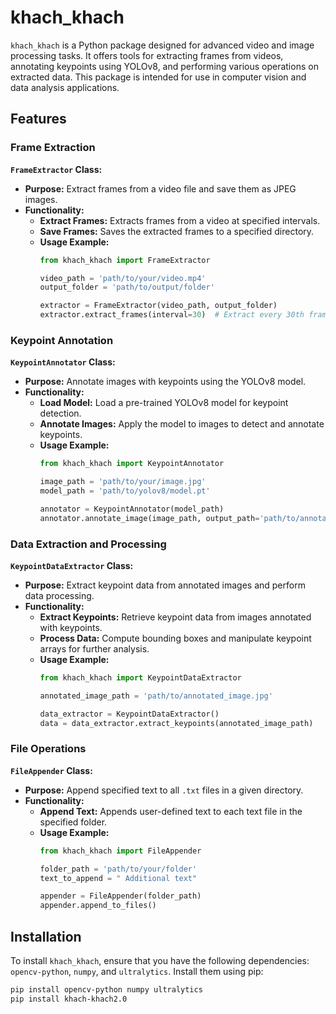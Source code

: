 # khach_khach

`khach_khach` is a Python package designed for advanced video and image processing tasks. It offers tools for extracting frames from videos, annotating keypoints using YOLOv8, and performing various operations on extracted data. This package is intended for use in computer vision and data analysis applications.

## Features

### Frame Extraction

**`FrameExtractor` Class:**
- **Purpose:** Extract frames from a video file and save them as JPEG images.
- **Functionality:**
  - **Extract Frames:** Extracts frames from a video at specified intervals.
  - **Save Frames:** Saves the extracted frames to a specified directory.
  - **Usage Example:**
    ```python
    from khach_khach import FrameExtractor

    video_path = 'path/to/your/video.mp4'
    output_folder = 'path/to/output/folder'

    extractor = FrameExtractor(video_path, output_folder)
    extractor.extract_frames(interval=30)  # Extract every 30th frame
    ```

### Keypoint Annotation

**`KeypointAnnotator` Class:**
- **Purpose:** Annotate images with keypoints using the YOLOv8 model.
- **Functionality:**
  - **Load Model:** Load a pre-trained YOLOv8 model for keypoint detection.
  - **Annotate Images:** Apply the model to images to detect and annotate keypoints.
  - **Usage Example:**
    ```python
    from khach_khach import KeypointAnnotator

    image_path = 'path/to/your/image.jpg'
    model_path = 'path/to/yolov8/model.pt'

    annotator = KeypointAnnotator(model_path)
    annotator.annotate_image(image_path, output_path='path/to/annotated_image.jpg')
    ```

### Data Extraction and Processing

**`KeypointDataExtractor` Class:**
- **Purpose:** Extract keypoint data from annotated images and perform data processing.
- **Functionality:**
  - **Extract Keypoints:** Retrieve keypoint data from images annotated with keypoints.
  - **Process Data:** Compute bounding boxes and manipulate keypoint arrays for further analysis.
  - **Usage Example:**
    ```python
    from khach_khach import KeypointDataExtractor

    annotated_image_path = 'path/to/annotated_image.jpg'

    data_extractor = KeypointDataExtractor()
    data = data_extractor.extract_keypoints(annotated_image_path)
    ```

### File Operations

**`FileAppender` Class:**
- **Purpose:** Append specified text to all `.txt` files in a given directory.
- **Functionality:**
  - **Append Text:** Appends user-defined text to each text file in the specified folder.
  - **Usage Example:**
    ```python
    from khach_khach import FileAppender

    folder_path = 'path/to/your/folder'
    text_to_append = " Additional text"

    appender = FileAppender(folder_path)
    appender.append_to_files()
    ```

## Installation

To install `khach_khach`, ensure that you have the following dependencies: `opencv-python`, `numpy`, and `ultralytics`. Install them using pip:

```bash
pip install opencv-python numpy ultralytics
pip install khach-khach2.0
